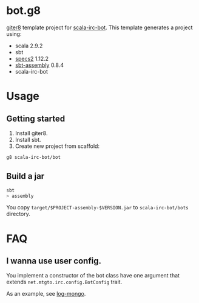 bot.g8
========
[giter8](https://github.com/n8han/giter8/) template project for [scala-irc-bot](http://github.com/scala-irc-bot/scala-irc-bot/).
This template generates a project using:

- scala 2.9.2
- sbt
- [specs2](http://etorreborre.github.com/specs2/) 1.12.2
- [sbt-assembly](https://github.com/sbt/sbt-assembly) 0.8.4
- scala-irc-bot

# Usage
## Getting started
1. Install giter8.
2. Install sbt.
3. Create new project from scaffold:

```sh
g8 scala-irc-bot/bot
```

## Build a jar
```sh
sbt
> assembly
```
You copy `target/$PROJECT-assembly-$VERSION.jar` to `scala-irc-bot/bots` directory.

# FAQ
## I wanna use user config.
You implement a constructor of the bot class have one argument that extends `net.mtgto.irc.config.BotConfig` trait.

As an example, see [log-mongo](https://github.com/scala-irc-bot/log-mongo).
